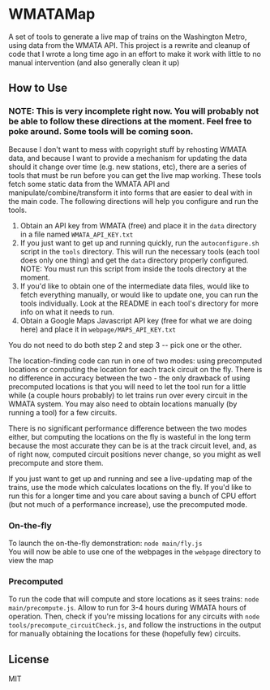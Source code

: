 # WMATAMap

A set of tools to generate a live map of trains on the Washington Metro, using data from the WMATA API.
This project is a rewrite and cleanup of code that I wrote a long time ago in an effort to make it work with little to no manual intervention (and also generally clean it up)

## How to Use

### NOTE: This is very incomplete right now. You will probably not be able to follow these directions at the moment. Feel free to poke around. Some tools will be coming soon. 

Because I don't want to mess with copyright stuff by rehosting WMATA data, and because I want to provide a mechanism for updating the data should it change over time
(e.g. new stations, etc), there are a series of tools that must be run before you can get the live map working. These tools 
fetch some static data from the WMATA API and manipulate/combine/transform it into forms that are easier to deal with in the main code.
The following directions will help you configure and run the tools.

1. Obtain an API key from WMATA (free) and place it in the `data` directory in a file named `WMATA_API_KEY.txt`
1. If you just want to get up and running quickly, run the `autoconfigure.sh` script in the `tools` directory. This will run the necessary tools
(each tool does only one thing) and get the `data` directory properly configured. NOTE: You must run this script from inside the tools directory at the moment.
1. If you'd like to obtain one of the intermediate data files, would like to fetch everything manually, or would like to update one, you can run the tools individually. Look at the README in each tool's directory
for more info on what it needs to run.
1. Obtain a Google Maps Javascript API key (free for what we are doing here) and place it in `webpage/MAPS_API_KEY.txt`

You do not need to do both step 2 and step 3 -- pick one or the other.

The location-finding code can run in one of two modes: using precomputed locations or computing the location for each track circuit on the fly.
There is no difference in accuracy between the two - the only drawback of using precomputed locations is that you will need to let the tool run for a little while
(a couple hours probably) to let trains run over every circuit in the WMATA system. You may also need to obtain locations manually (by running a tool) for a few circuits.

There is no significant performance difference between the two modes either, but computing the locations on the fly is wasteful in the long term
because the most accurate they can be is at the track circuit level, and, as of right now, computed circuit positions never change, so you might as well precompute and store them.

If you just want to get up and running and see a live-updating map of the trains, use the mode which calculates locations on the fly. If you'd like to run this for a longer time and you care
about saving a bunch of CPU effort (but not much of a performance increase), use the precomputed mode.

### On-the-fly
To launch the on-the-fly demonstration: `node main/fly.js`  
You will now be able to use one of the webpages in the `webpage` directory to view the map 

### Precomputed
To run the code that will compute and store locations as it sees trains: `node main/precompute.js`. Allow to run for 3-4 hours during WMATA hours of operation. 
Then, check if you're missing locations for any circuits with `node tools/precompute_circuitCheck.js`, and follow the instructions in the output
for manually obtaining the locations for these (hopefully few) circuits.


## License

MIT